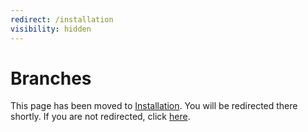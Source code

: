 ```yaml
---
redirect: /installation
visibility: hidden
---
```


# Branches

This page has been moved to [Installation](/Installation/index.md). You will be redirected there shortly. If you are not redirected, click [here](/Installation).
